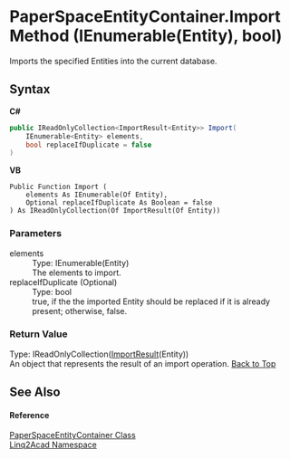 # PaperSpaceEntityContainer.Import Method (IEnumerable(Entity), bool)
 

Imports the specified Entities into the current database.

## Syntax

**C#**<br />
``` C#
public IReadOnlyCollection<ImportResult<Entity>> Import(
	IEnumerable<Entity> elements,
	bool replaceIfDuplicate = false
)
```

**VB**<br />
``` VB
Public Function Import ( 
	elements As IEnumerable(Of Entity),
	Optional replaceIfDuplicate As Boolean = false
) As IReadOnlyCollection(Of ImportResult(Of Entity))
```


### Parameters
<dl><dt>elements</dt><dd>Type: IEnumerable(Entity)<br />The elements to import.</dd><dt>replaceIfDuplicate (Optional)</dt><dd>Type: bool<br />true, if the the imported Entity should be replaced if it is already present; otherwise, false.</dd></dl>

### Return Value
Type: IReadOnlyCollection(<a href="T_Linq2Acad_ImportResult_1.md#ImportResultT-Class">ImportResult</a>(Entity))<br />An object that represents the result of an import operation.
<a href="#PaperSpaceEntityContainerImport-Method-IEnumerableEntity-bool">Back to Top</a>

## See Also


#### Reference
<a href="T_Linq2Acad_PaperSpaceEntityContainer.md#PaperSpaceEntityContainer-Class">PaperSpaceEntityContainer Class</a><br /><a href="N_Linq2Acad.md#Linq2Acad-Namespace">Linq2Acad Namespace</a><br />
